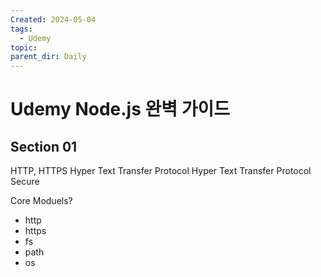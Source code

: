 ```yaml
---
Created: 2024-05-04
tags:
  - Udemy
topic: 
parent_dir: Daily
---
```

# Udemy Node.js 완벽 가이드
## Section 01
HTTP, HTTPS
Hyper Text Transfer Protocol
Hyper Text Transfer Protocol Secure

Core Moduels?
- http
- https
- fs
- path
- os

